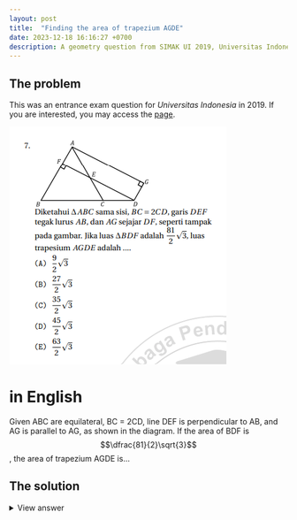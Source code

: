```yaml
---
layout: post
title:  "Finding the area of trapezium AGDE"
date: 2023-12-18 16:16:27 +0700
description: A geometry question from SIMAK UI 2019, Universitas Indonesia's entrance exam.
---
```


## The problem

This was an entrance exam question for *Universitas Indonesia* in 2019. If you are interested, you may access the [page](https://bimbinganalumniui.com/edukasi/pelajaran/topik/590).

![the math problem](/assets/images/uigeometryproblem.png)

# in English
Given ABC are equilateral, BC = 2CD, line DEF is perpendicular to AB, and AG is parallel to AG, as shown in the diagram. If the area of BDF is $$\dfrac{81}{2}\sqrt{3}$$, the area of trapezium AGDE is...

## The solution
<details>
<summary>View answer</summary>
Let us understand the givens in the problem.

$$ AB = BC = AC = 2CD 
\\ BD = 3CD
\\ DF = AG 
$$

My attempt to attack this problem is to find the area of triangle AFE so we can subtract the whole area by the sum of area BFD and AFE. 

To accomplish this, for starters, we need to know the value of AF.

$$
AB = 2CD
\\ BF = 2CD - x
\\ AF = x
$$

We'll have to set up two equations to find this value of $$x$$. Notice that our BF and AF produces a right triangle with side AG. We can use the Phytagoras Theorem.

$$
(BD)^2 = (BF)^2 + (AG)^2
\\(3CD)^2 = (2CD-x)^2 + (AG)^2
$$

This can be simplified to,

$$
eq. 1: (AG)^2 = (3CD)^2 - (2CD - x)^2
$$

For the second equation,
$$
(AD)^2 = (AF)^2 + (AG)^2
$$

However we'll require the value of AD first.

Notice that the midpoint of BC which we will call Y. AY-YD-DA forms a right triangle. So it's simply just applying the Phytagoras Theorem to find the value of AD.

$$
AY = \sqrt{3}CD, YD = 2CD
\\ AD = \sqrt{3(CD)^2 + 4(CD)^2}
\\ AD = \sqrt{7}CD
$$

Now we can solve the second equation.

$$
(AD)^2 = (AF)^2 + (AG)^2
\\ (\sqrt{7}CD)^2 = x^2 + (AG)^2
\\ eq. 2: (AG)^2 = 7(CD)^2 - x^2
$$

Equating the two expressions of AG,

$$
(3CD)^2 - (2CD - x)^2 = 7(CD)^2 - x^2
\\ 9(CD)^2 - (4(CD)^2 - 4CDx + x^2) = 7(CD)^2 - x^2
\\ 9(CD)^2 - 4(CD)^2 + 4CDx - x^2 + x^2 - 7(CD)^2 = 0
\\ -2(CD)^2 + 4CDx = 0
\\ 4CDx = 2(CD)^2
\\ x = \dfrac{2(CD)^2}{4CD}
\\ x = \dfrac{1}{2}CD
\\ AF = \dfrac{1}{2}CD
$$

which means $$BF = \dfrac{3}{2}CD$$.

Then we can find AG using any of the Phytagoras equation we used earlier.

$$
(AG)^2 = 7(CD)^2 - (AF)^2
\\ (AG)^2 = 7(CD)^2 - (\dfrac{1}{2}CD)^2
\\ (AG)^2 = 7(CD)^2 - \dfrac{1}{4}(CD)^2
\\ (AG)^2 = \dfrac{27}{4}(CD)^2
\\ AG = \dfrac{3\sqrt{3}}{2}CD
$$

This is great. We can know figure out the value of CD.

$$
A_{BDF} = \dfrac{81}{2}\sqrt{3}
\\ \dfrac{1}{2}(BF)(DF) = \dfrac{81}{2}\sqrt{3}
\\ \dfrac{1}{2}(\dfrac{3}{2}CD)(\dfrac{3\sqrt{3}}{2}CD) = \dfrac{81}{2}\sqrt{3}
$$

By inspection, we can cancel $$\sqrt{3}, 81, 3, 2$$ Leaving us with,

$$
(CD)^2 = 36
\\ CD = 6
$$

A mystery unlocked.

Now we just need the value of EF. Notice that if we have a line, EB. We would be producing a right triangle. 
A right triangle of lines AB, BE, and EA. 

Consequentially, we can also create a similar right triangle expression.

"In a right triangle, if the altitude drawn from the right angle to the hypotenuse divides the hypotenuse into two segments, then the length of the altitude is the geometric mean of the lengths of the two segments." ([Source](https://calcworkshop.com/triangle-trig/similar-right-triangles))

Let $$ EF = a $$ 

$$
\dfrac{AF}{EF} = \dfrac{EF}{BF}
\\ AF = 3, BF = 9
\\ \dfrac{3}{a} = \dfrac{a}{9}
\\ a^2 = 27
\\ EF = a = 3\sqrt{3} 
$$

The area of right triangle AFE is,

$$
A_{AFE} = \dfrac{1}{2}(AF)(EF)
\\ = \dfrac{1}{2}(3)(3\sqrt{3})
\\ = \dfrac{9}{2}\sqrt{3}
$$

The area of the rectangle AGDF is,

$$
A_{AGDF} = (AF)(AG)
\\ = 3(9\sqrt{3})
\\ = 27\sqrt{3}
$$

And we have finally reached the end. 

The area of the polygon AGDB is,

$$
A_{AGDB} = A_{AGDF} + A_{BDF}
\\ = 27\sqrt{3} + \dfrac{81}{2}\sqrt{3}
\\ = \dfrac{135}{2}\sqrt{3}
$$

While the area of the polygons without the trapezium is,

$$
A_{AFE} + A_{BDF} = \dfrac{9}{2}\sqrt{3} + \dfrac{81}{2}\sqrt{3}
\\ = \dfrac{90}{2}\sqrt{3}
$$

And therefore...

$$
A_{AGDE} = \dfrac{135}{2}\sqrt{3} - \dfrac{90}{2}\sqrt{3}
\\ = \dfrac{45}{2}\sqrt{3}

$$

</details>